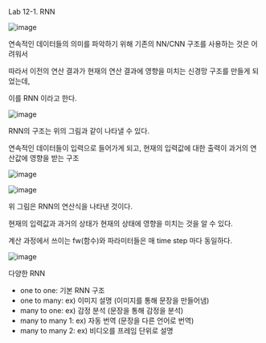 Lab 12-1. RNN

![image](https://user-images.githubusercontent.com/79880336/136020909-82e0ecf0-393f-43f9-a65e-3bf77533b45b.png)


연속적인 데이터들의 의미를 파악하기 위해 기존의 NN/CNN 구조를 사용하는 것은 어려워서

따라서 이전의 연산 결과가 현재의 연산 결과에 영향을 미치는 신경망 구조를 만들게 되었는데, 

이를 RNN 이라고 한다.


![image](https://user-images.githubusercontent.com/79880336/136033269-bee77058-2d10-47db-b3b1-fe40ee2e557f.png)

RNN의 구조는 위의 그림과 같이 나타낼 수 있다.

연속적인 데이터들이 입력으로 들어가게 되고, 현재의 입력값에 대한 출력이 과거의 연산값에 영향을 받는 구조


![image](https://user-images.githubusercontent.com/79880336/136033458-ec1cb8ad-1ef4-4ff9-a22d-71b05071b8c3.png)


![image](https://user-images.githubusercontent.com/79880336/136033537-f6ce49a0-f65d-45b6-b396-e65f6cfb4c85.png)

위 그림은 RNN의 연산식을 나타낸 것이다.


현재의 입력값과 과거의 상태가 현재의 상태에 영향을 미치는 것을 알 수 있다.
 

계산 과정에서 쓰이는 fw(함수)와 파라미터들은 매 time step 마다 동일하다.
 
 
 ![image](https://user-images.githubusercontent.com/79880336/136033705-5fcbc468-7405-4ff9-ad1d-7682d3a190b8.png)


다양한 RNN
- one to one: 기본 RNN 구조
- one to many: ex) 이미지 설명 (이미지를 통해 문장을 만들어냄)
- many to one: ex) 감정 분석 (문장을 통해 감정을 분석)
- many to many 1: ex) 자동 번역 (문장을 다른 언어로 번역)
- many to many 2: ex) 비디오를 프레임 단위로 설명
